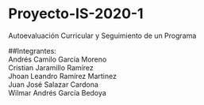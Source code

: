 # Proyecto-IS-2020-1
Autoevaluación Curricular y Seguimiento de un Programa

##Integrantes:  
Andrés Camilo García Moreno  
Cristian Jaramillo Ramírez  
Jhoan Leandro Ramírez Martinez  
Juan José Salazar Cardona  
Wilmar Andrés García Bedoya  
